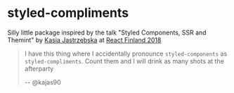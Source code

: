 # styled-compliments

Silly little package inspired by the talk "Styled Components, SSR and Themint" by [Kasia Jastrzębska](https://github.com/kajas90) at [React Finland 2018](https://react-finland.fi/)

> I have this thing where I accidentally pronounce `styled-components` as `styled-compliments`. Count them and I will drink as many shots at the afterparty
>
> -- @kajas90
